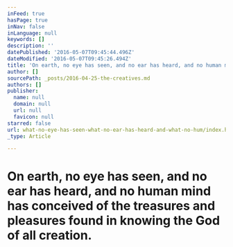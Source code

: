 ```yaml
---
inFeed: true
hasPage: true
inNav: false
inLanguage: null
keywords: []
description: ''
datePublished: '2016-05-07T09:45:44.496Z'
dateModified: '2016-05-07T09:45:26.494Z'
title: 'On earth, no eye has seen, and no ear has heard, and no human mind has conceived of the treasures and pleasures found in knowing the God of all creation. '
author: []
sourcePath: _posts/2016-04-25-the-creatives.md
authors: []
publisher:
  name: null
  domain: null
  url: null
  favicon: null
starred: false
url: what-no-eye-has-seen-what-no-ear-has-heard-and-what-no-hum/index.html
_type: Article

---
```

# On earth, no eye has seen, and no ear has heard, and no human mind has conceived of the treasures and pleasures found in knowing the God of all creation.
